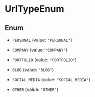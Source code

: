 

# UrlTypeEnum

## Enum


* `PERSONAL` (value: `"PERSONAL"`)

* `COMPANY` (value: `"COMPANY"`)

* `PORTFOLIO` (value: `"PORTFOLIO"`)

* `BLOG` (value: `"BLOG"`)

* `SOCIAL_MEDIA` (value: `"SOCIAL_MEDIA"`)

* `OTHER` (value: `"OTHER"`)



